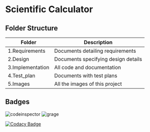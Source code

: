 #  Scientific Calculator

## Folder Structure
Folder         | Description
---------------  |-----------
1.Requirements   | Documents detailing requirements 
2.Design         | Documents specifying design details
3.Implementation | All code and documentation
4.Test_plan      | Documents with test plans 
5.Images         | All the images of this project


## Badges

![codeinspector](https://www.code-inspector.com/project/28315/score/svg) ![grage](https://www.code-inspector.com/project/28315/status/svg)


[![Codacy Badge](https://app.codacy.com/project/badge/Grade/d12673efe5854d66b05c0124a62268e6)](https://www.codacy.com/gh/Shwetha-H/Stepin-Scientific-Calculator/dashboard?utm_source=github.com&amp;utm_medium=referral&amp;utm_content=Shwetha-H/Stepin-Scientific-Calculator&amp;utm_campaign=Badge_Grade)
